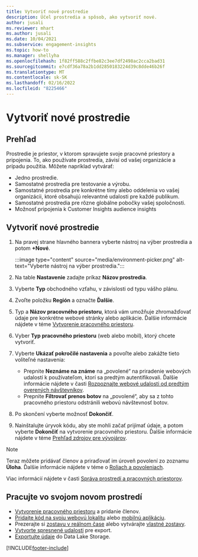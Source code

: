 ```yaml
---
title: Vytvoriť nové prostredie
description: Účel prostredia a spôsob, ako vytvoriť nové.
author: jusali
ms.reviewer: mhart
ms.author: jusali
ms.date: 10/04/2021
ms.subservice: engagement-insights
ms.topic: how-to
ms.manager: shellyha
ms.openlocfilehash: 1f82ff588c2ffbe82c3ee7df2498ac2cca2bad31
ms.sourcegitcommit: e7cdf36a78a2b1dd2850183224d39c8dde46b26f
ms.translationtype: MT
ms.contentlocale: sk-SK
ms.lasthandoff: 02/16/2022
ms.locfileid: "8225466"
---
```

# <a name="create-a-new-environment"></a>Vytvoriť nové prostredie 

## <a name="overview"></a>Prehľad

Prostredie je priestor, v ktorom spravujete svoje pracovné priestory a pripojenia. To, ako používate prostredia, závisí od vašej organizácie a prípadu použitia. Môžete napríklad vytvárať:

- Jedno prostredie.
- Samostatné prostredia pre testovanie a výrobu.
- Samostatné prostredia pre konkrétne tímy alebo oddelenia vo vašej organizácii, ktoré obsahujú relevantné udalosti pre každé publikum.
- Samostatné prostredia pre rôzne globálne pobočky vašej spoločnosti.
- Možnosť pripojenia k Customer Insights audience insights

## <a name="create-a-new-environment"></a>Vytvoriť nové prostredie

1. Na pravej strane hlavného bannera vyberte nástroj na výber prostredia a potom **+Nové**.

   :::image type="content" source="media/environment-picker.png" alt-text="Vyberte nástroj na výber prostredia.":::

1. Na table **Nastavenie** zadajte príkaz **Názov prostredia**.

1. Vyberte **Typ** obchodného vzťahu, v závislosti od typu vášho plánu.

1. Zvoľte položku **Región** a označte **Ďalšie**. 

1. Typ a **Názov pracovného priestoru**, ktorá vám umožňuje zhromažďovať údaje pre konkrétne webové stránky alebo aplikácie. Ďalšie informácie nájdete v téme [Vytvorenie pracovného priestoru](create-workspace.md).

1. Vyber **Typ pracovného priestoru** (web alebo mobil), ktorý chcete vytvoriť. 

1. Vyberte **Ukázať pokročilé nastavenia** a povoľte alebo zakážte tieto voliteľné nastavenia:

   - Prepnite **Neznáme na známe** na „povolené“ na priradenie webových udalostí k používateľom, ktorí sa predtým autentifikovali. Ďalšie informácie nájdete v časti [Rozpoznajte webové udalosti od predtým overených návštevníkov](unknown-to-known.md).
   - Prepnite **Filtrovať prenos botov** na „povolené“, aby sa z tohto pracovného priestoru odstránili webovú návštevnosť botov. 

1. Po skončení vyberte možnosť **Dokončiť**. 

1. Nainštalujte úryvok kódu, aby ste mohli začať prijímať údaje, a potom vyberte **Dokončiť** na vytvorenie pracovného priestoru. Ďalšie informácie nájdete v téme [Prehľad zdrojov pre vývojárov](developer-resources.md).

> [!NOTE]
> Teraz môžete pridávať členov a priraďovať im úroveň povolení zo zoznamu **Úloha**. Ďalšie informácie nájdete v téme o [Roliach a povoleniach](user-roles.md). 

Viac informácií nájdete v časti [Správa prostredí a pracovných priestorov](manage-environments-workspaces.md).

## <a name="work-with-your-new-environment"></a>Pracujte vo svojom novom prostredí

- [Vytvorenie pracovného priestoru](../engagement-insights/create-workspace.md) a pridanie členov.
- [Pridajte kód na svoju webovú lokalitu](../engagement-insights/instrument-website.md) alebo [mobilnú aplikáciu](../engagement-insights/developer-resources.md#capture-events-from-mobile-apps).
- Prezerajte si [zostavu v reálnom čase](../engagement-insights/view-reports.md) alebo vytvárajte [vlastné zostavy](../engagement-insights/custom-reports.md).
- [Vytvorte spresnené udalosti](../engagement-insights/refined-events.md) pre export.
- [Exportujte údaje](../engagement-insights/export-events.md) do Data Lake Storage.

[!INCLUDE[footer-include](../includes/footer-banner.md)]
